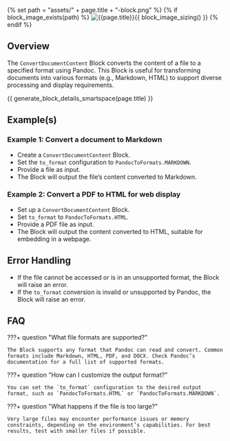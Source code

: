 {% set path = "assets/" + page.title + "-block.png" %}
{% if block_image_exists(path) %}
![{{page.title}}]({{path}}){{ block_image_sizing() }}
{% endif %}

## Overview
The `ConvertDocumentContent` Block converts the content of a file to a specified format using Pandoc. This Block is useful for transforming documents into various formats (e.g., Markdown, HTML) to support diverse processing and display requirements.

{{ generate_block_details_smartspace(page.title) }}

## Example(s)

### Example 1: Convert a document to Markdown
- Create a `ConvertDocumentContent` Block.
- Set the `to_format` configuration to `PandocToFormats.MARKDOWN`.
- Provide a file as input.
- The Block will output the file’s content converted to Markdown.

### Example 2: Convert a PDF to HTML for web display
- Set up a `ConvertDocumentContent` Block.
- Set `to_format` to `PandocToFormats.HTML`.
- Provide a PDF file as input.
- The Block will output the content converted to HTML, suitable for embedding in a webpage.

## Error Handling
- If the file cannot be accessed or is in an unsupported format, the Block will raise an error.
- If the `to_format` conversion is invalid or unsupported by Pandoc, the Block will raise an error.

## FAQ

???+ question "What file formats are supported?"

    The Block supports any format that Pandoc can read and convert. Common formats include Markdown, HTML, PDF, and DOCX. Check Pandoc’s documentation for a full list of supported formats.

???+ question "How can I customize the output format?"

    You can set the `to_format` configuration to the desired output format, such as `PandocToFormats.HTML` or `PandocToFormats.MARKDOWN`.

???+ question "What happens if the file is too large?"

    Very large files may encounter performance issues or memory constraints, depending on the environment’s capabilities. For best results, test with smaller files if possible.
